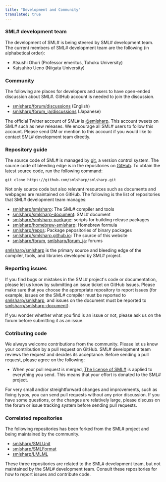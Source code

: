 ```yaml
---
title: "Development and Community"
translated: true
---
```


### SML# development team

The development of SML# is being steered by SML# development team.
The current members of SML# development team are the following (in alphabetical order):

* Atsushi Ohori (Professor emeritus, Tohoku University)
* Katsuhiro Ueno (Niigata University)

### Community

The following are places for developers and users to have open-ended
discussion about SML#. GitHub account is needed to join the discussion.

* [smlsharp/forum/discussions](https://github.com/smlsharp/forum/discussions) (English)
* [smlsharp/forum_ja/discussions](https://github.com/smlsharp/forum_ja/discussions) (Japanese)

The official Twitter account of SML# is [@smlsharp](https://twitter.com/smlsharp).
This account tweets on SML# such as new releases. We encourage all SML# users to follow this account. Please send DM or mention to this account if you would like to contact SML# development team directly.

### Repository guide

The source code of SML# is managed by [git](https://git-scm.org), a version control system.  The source code of bleeding edge is in the repositories on [GitHub](https://github.com). To obtain the latest source code, run the following command:

```
git clone https://github.com/smlsharp/smlsharp.git
```

Not only source code but also relevant resources such as documents and webpages are maintained on GitHub.  The following is the list of repositories that SML# development team manages:

* [smlsharp/smlsharp](https://github.com/smlsharp/smlsharp): The SML# compiler and tools
* [smlsharp/smlsharp-document](https://github.com/smlsharp/smlsharp-document): SML# document
* [smlsharp/smlsharp-package](https://github.com/smlsharp/smlsharp-package): scripts for building release packages
* [smlsharp/homebrew-smlsharp](https://github.com/smlsharp/homebrew-smlsharp): Homebrew formula
* [smlsharp/repos](https://github.com/smlsharp/repos): Package pepositories of binary packages
* [smlsharp/smlsharp.github.io](https://github.com/smlsharp/smlsharp.github.io): The source of this website
* [smlsharp/forum](https://github.com/smlsharp/forum), [smlsharp/forum_ja](https://github.com/smlsharp/forum): forums

[smlsharp/smlsharp](https://github.com/smlsharp/smlsharp) is the primary source and bleeding edge of the compiler, tools, and libraries developed by SML# project.

### Reporting issues

If you find bugs or mistakes in the SML# project's code or documentation, please let us know by submitting an issue ticket on GitHub Issues.  Please make sure that you choose the appropriate repository to report issues (for example, issues on the SML# compiler must be reported to [smlsharp/smlsharp](https://github.com/smlsharp/smlsharp/issues), and issues on the document must be reported to [smlsharp/smlsharp-document](https://github.com/smlsharp/smlsharp-document/issues)).

If you wonder whether what you find is an issue or not, please ask us on the forum before submitting it as an issue.

### Cotributing code

We always welcome contributions from the community. Please let us know your contribution by a pull request on GitHub. SML# development team reviews the request and decides its acceptance. Before sending a pull request, please agree on the following:

* When your pull request is merged, [The license of SML#](https://github.com/smlsharp/smlsharp/blob/master/LICENSE) is applied to everything you send.  This means that your effort is donated to the SML# project.

For very small and/or streightforward changes and improvements, such as fixing typos, you can send pull requests without any prior discussion. If you have some questions, or the changes are relatively large, please discuss on the forum or issue tracking system before sending pull requests.

### Correlated repositories

The following repositories has been forked from the SML# project and being maintained by the community.

* [smlsharp/SMLUnit](https://github.com/smlsharp/SMLUnit)
* [smlsharp/SMLFormat](https://github.com/smlsharp/SMLFormat)
* [smlsharp/LMLML](https://github.com/smlsharp/LMLML)

These three repositories are related to the SML# development team, but not maintained by the SML# development team. Consult these repositories for how to report issues and contribute code.
